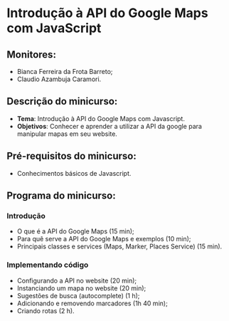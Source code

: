 # Introdução à API do Google Maps com JavaScript

## Monitores:
- Bianca Ferreira da Frota Barreto;
- Claudio Azambuja Caramori.


## Descrição do minicurso:
- **Tema**: 
	Introdução à API do Google Maps com Javascript.
- **Objetivos**: 
	Conhecer e aprender a utilizar a API da google para manipular mapas em seu website.


## Pré-requisitos do minicurso:
- Conhecimentos básicos de Javascript.


## Programa do minicurso:
### Introdução
- O que é a API do Google Maps (15 min);
- Para quê serve a API do Google Maps e exemplos (10 min);
- Principais classes e services (Maps, Marker, Places Service) (15 min).


### Implementando código
- Configurando a API no website (20 min);
- Instanciando um mapa no website (20 min);
- Sugestões de busca (autocomplete) (1 h);
- Adicionando e removendo marcadores (1h 40 min);
- Criando rotas (2 h).
